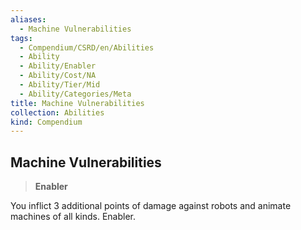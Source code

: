 ```yaml
---
aliases:
  - Machine Vulnerabilities
tags:
  - Compendium/CSRD/en/Abilities
  - Ability
  - Ability/Enabler
  - Ability/Cost/NA
  - Ability/Tier/Mid
  - Ability/Categories/Meta
title: Machine Vulnerabilities
collection: Abilities
kind: Compendium
---
```

## Machine Vulnerabilities  
>**Enabler**
  
You inflict 3 additional points of damage against robots and animate machines of all kinds. Enabler.